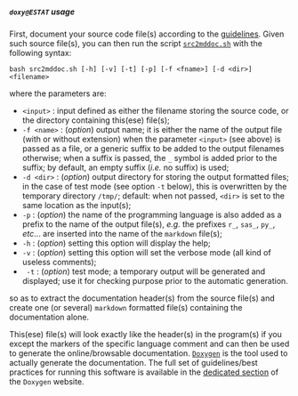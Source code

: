 ##### `doxy@ESTAT` usage

First, document your source code file(s) according to the [guidelines](guidelines.md). Given such source file(s), you can then run the script [`src2mddoc.sh`](https://github.com/gjacopo/bodylanguage/blob/master/doxy/src2mddoc.sh) with the following syntax:

	bash src2mddoc.sh [-h] [-v] [-t] [-p] [-f <fname>] [-d <dir>] <filename>
	
where the parameters are:
* `<input>`    :   input defined as either the filename storing the source code, or the directory containing this(ese) file(s);
* `-f <name>`  :   (_option_) output name; it is either the name of the output file (with or without extension) when the parameter `<input>` (see above) is passed as a file, or a generic suffix to be added to the  output filenames otherwise; when a suffix is passed, the `_` symbol is added prior to the suffix; by default, an empty suffix (_i.e._ no suffix) is used;
* `-d <dir>`  :   (_option_) output directory for storing the output formatted files; in the case of test mode (see option `-t` below), this is overwritten by the temporary directory `/tmp/`; default: when not passed, `<dir>` is set to the same location as the input(s);
* `-p` : (_option_) the name of the programming language is also added as a prefix to the	name of the output file(s), _e.g._ the prefixes `r_`, `sas_`, `py_`, _etc_... are inserted into the name of the `markdown` file(s);
* `-h`         :   (_option_) setting this option will display the help;
* `-v`         :   (_option_) setting this option will set the verbose mode (all kind of useless comments);
* ` -t`         :   (_option_) test mode; a temporary output will be generated and displayed; use it for checking purpose prior to the automatic generation.

so as to extract the documentation header(s) from the source file(s) and create one (or several) `markdown` formatted file(s) containing the documentation alone. 

This(ese) file(s) will look exactly like the header(s) in the program(s) if you except the markers of the specific language comment and can then be used to generate the online/browsable documentation. [`Doxygen`](http://www.doxygen.org) is the tool used to actually generate the documentation.  The full set of guidelines/best practices for running this software is available in the 
[dedicated section](http://www.stack.nl/~dimitri/doxygen/manual/starting.html) of the `Doxygen` website.

